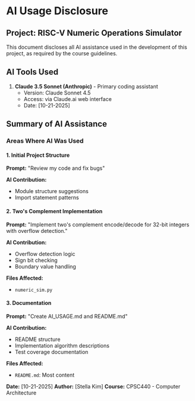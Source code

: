 # AI Usage Disclosure

## Project: RISC-V Numeric Operations Simulator

This document discloses all AI assistance used in the development of this project, as required 
by the course guidelines.

## AI Tools Used

1. **Claude 3.5 Sonnet (Anthropic)** - Primary coding assistant
   - Version: Claude Sonnet 4.5
   - Access: via Claude.ai web interface
   - Date: [10-21-2025]

## Summary of AI Assistance

### Areas Where AI Was Used

#### 1. Initial Project Structure
**Prompt:** "Review my code and fix bugs"

**AI Contribution:**
- Module structure suggestions
- Import statement patterns

#### 2. Two's Complement Implementation
**Prompt:** "Implement two's complement encode/decode for 32-bit integers with overflow 
detection."

**AI Contribution:**
- Overflow detection logic
- Sign bit checking
- Boundary value handling

**Files Affected:**
- `numeric_sim.py`

#### 3. Documentation
**Prompt:** "Create AI_USAGE.md and README.md"

**AI Contribution:**
- README structure
- Implementation algorithm descriptions
- Test coverage documentation

**Files Affected:**
- `README.md`: Most content

**Date:** [10-21-2025]
**Author:** [Stella Kim]
**Course:** CPSC440 - Computer Architecture
